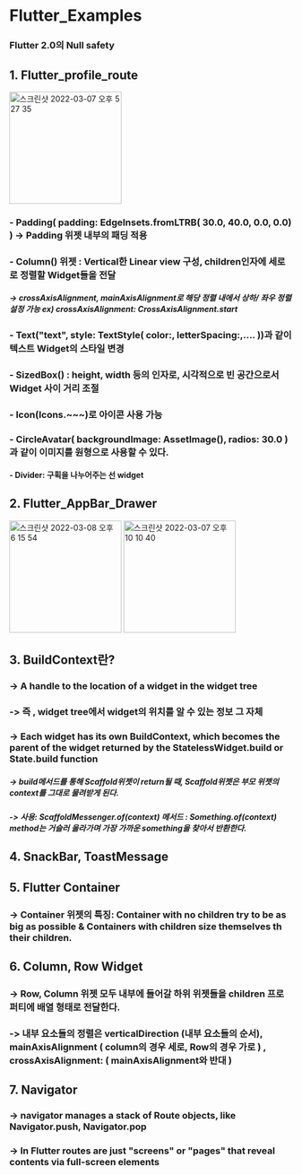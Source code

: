 # Flutter_Examples

### Flutter 2.0의 Null safety 





## 1. Flutter_profile_route

<img width="200" alt="스크린샷 2022-03-07 오후 5 27 35" src="https://user-images.githubusercontent.com/75043852/156994991-c7bb37cb-f20a-4806-b774-dc3d825cd60b.png">

### - Padding( padding: EdgeInsets.fromLTRB( 30.0, 40.0, 0.0, 0.0) ) -> Padding 위젯 내부의 패딩 적용 
### - Column() 위젯 : Vertical한 Linear view 구성, children인자에 세로로 정렬할 Widget들을 전달
##### -> crossAxisAlignment, mainAxisAlignment로 해당 정렬 내에서 상하/ 좌우 정렬 설정 가능  ex) crossAxisAlignment: CrossAxisAlignment.start
### - Text("text", style: TextStyle( color:, letterSpacing:,.... ))과 같이 텍스트 Widget의 스타일 변경 
### - SizedBox() : height, width 등의 인자로, 시각적으로 빈 공간으로서 Widget 사이 거리 조절
### - Icon(Icons.~~~)로 아이콘 사용 가능 
### - CircleAvatar( backgroundImage: AssetImage(), radios: 30.0 ) 과 같이 이미지를 원형으로 사용할 수 있다.
#### - Divider: 구획을 나누어주는 선 widget


## 2. Flutter_AppBar_Drawer

<p>
  <img width="200" alt="스크린샷 2022-03-08 오후 6 15 54" src="https://user-images.githubusercontent.com/75043852/157205848-41858d18-b3f6-4f94-b529-839088e0b3e6.png">
<img width="200" alt="스크린샷 2022-03-07 오후 10 10 40" src="https://user-images.githubusercontent.com/75043852/157040904-a8218eaa-5c99-483e-a894-79bd625cd7d9.png">
</p>

## 3. BuildContext란?

### -> A handle to the location of a widget in the widget tree
### -> 즉 , widget tree에서 widget의 위치를 알 수 있는 정보 그 자체
### -> Each widget has its own BuildContext, which becomes the parent of the widget returned by the StatelessWidget.build or State.build function
##### -> build메서드를 통해 Scaffold위젯이 return될 때, Scaffold위젯은 부모 위젯의 context를 그대로 물려받게 된다. 
##### -> 사용: ScaffoldMessenger.of(context) 메서드 : Something.of(context) method는 거슬러 올라가며 가장 가까운 something을 찾아서 반환한다. 

## 4. SnackBar, ToastMessage


## 5. Flutter Container

### -> Container 위젯의 특징:  Container with no children try to be as big as possible & Containers with children size themselves th their children.

## 6. Column, Row Widget

### -> Row, Column 위젯 모두 내부에 들어갈 하위 위젯들을 children 프로퍼티에 배열 형태로 전달한다. 
### -> 내부 요소들의 정렬은 verticalDirection (내부 요소들의 순서), mainAxisAlignment ( column의 경우 세로, Row의 경우 가로 ) , crossAxisAlignment:  ( mainAxisAlignment와 반대 )

## 7. Navigator

### -> navigator manages a stack of Route objects, like Navigator.push, Navigator.pop
### -> In Flutter routes are just "screens" or "pages" that reveal contents via full-screen elements
